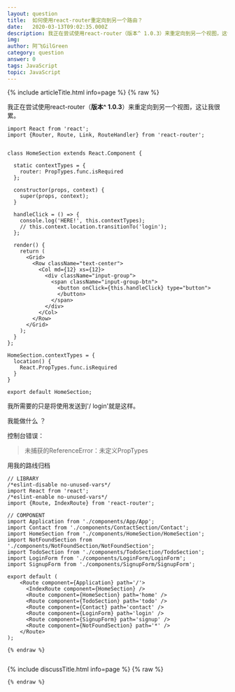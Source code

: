 ```yaml
---
layout: question
title:  如何使用react-router重定向到另一个路由？
date:   2020-03-13T09:02:35.000Z
description: 我正在尝试使用react-router（版本^ 1.0.3）来重定向到另一个视图，这让我很累。import React from 'react';i...
img: 
author: 阿飞GilGreen
category: question
answer: 0
tags: JavaScript
topic: JavaScript
---
```

<div class="article-root">
  <div class="article">
    {% include articleTitle.html info=page %}
    {% raw %}
    <div class="article-content"><p><font style="vertical-align: inherit;"><font style="vertical-align: inherit;">我正在尝试使用react-router（</font></font><strong><font style="vertical-align: inherit;"><font style="vertical-align: inherit;">版本^ 1.0.3</font></font></strong><font style="vertical-align: inherit;"><font style="vertical-align: inherit;">）来重定向到另一个视图，这让我很累。</font></font></p>

<pre><code>import React from 'react';<font></font>
import {Router, Route, Link, RouteHandler} from 'react-router';<font></font>
<font></font>
<font></font>
class HomeSection extends React.Component {<font></font>
<font></font>
  static contextTypes = {<font></font>
    router: PropTypes.func.isRequired<font></font>
  };<font></font>
<font></font>
  constructor(props, context) {<font></font>
    super(props, context);<font></font>
  }<font></font>
<font></font>
  handleClick = () =&gt; {<font></font>
    console.log('HERE!', this.contextTypes);<font></font>
    // this.context.location.transitionTo('login');<font></font>
  };<font></font>
<font></font>
  render() {<font></font>
    return (<font></font>
      &lt;Grid&gt;<font></font>
        &lt;Row className="text-center"&gt;          <font></font>
          &lt;Col md={12} xs={12}&gt;<font></font>
            &lt;div className="input-group"&gt;<font></font>
              &lt;span className="input-group-btn"&gt;<font></font>
                &lt;button onClick={this.handleClick} type="button"&gt;<font></font>
                &lt;/button&gt;<font></font>
              &lt;/span&gt;<font></font>
            &lt;/div&gt;<font></font>
          &lt;/Col&gt;<font></font>
        &lt;/Row&gt;<font></font>
      &lt;/Grid&gt;<font></font>
    );<font></font>
  }<font></font>
};<font></font>
<font></font>
HomeSection.contextTypes = {<font></font>
  location() {<font></font>
    React.PropTypes.func.isRequired<font></font>
  }<font></font>
}<font></font>
<font></font>
export default HomeSection;<font></font>
</code></pre>

<p><font style="vertical-align: inherit;"><font style="vertical-align: inherit;">我所需要的只是将使用发送到'/ login'就是这样。</font></font></p>

<p><font style="vertical-align: inherit;"><font style="vertical-align: inherit;">我能做什么 ？</font></font></p>

<p><font style="vertical-align: inherit;"><font style="vertical-align: inherit;">控制台错误：</font></font></p>

<blockquote>
  <p><font style="vertical-align: inherit;"><font style="vertical-align: inherit;">未捕获的ReferenceError：未定义PropTypes</font></font></p>
</blockquote>

<p><font style="vertical-align: inherit;"><font style="vertical-align: inherit;">用我的路线归档</font></font></p>

<pre><code>// LIBRARY<font></font>
/*eslint-disable no-unused-vars*/<font></font>
import React from 'react';<font></font>
/*eslint-enable no-unused-vars*/<font></font>
import {Route, IndexRoute} from 'react-router';<font></font>
<font></font>
// COMPONENT<font></font>
import Application from './components/App/App';<font></font>
import Contact from './components/ContactSection/Contact';<font></font>
import HomeSection from './components/HomeSection/HomeSection';<font></font>
import NotFoundSection from './components/NotFoundSection/NotFoundSection';<font></font>
import TodoSection from './components/TodoSection/TodoSection';<font></font>
import LoginForm from './components/LoginForm/LoginForm';<font></font>
import SignupForm from './components/SignupForm/SignupForm';<font></font>
<font></font>
export default (<font></font>
    &lt;Route component={Application} path='/'&gt;<font></font>
      &lt;IndexRoute component={HomeSection} /&gt;<font></font>
      &lt;Route component={HomeSection} path='home' /&gt;<font></font>
      &lt;Route component={TodoSection} path='todo' /&gt;<font></font>
      &lt;Route component={Contact} path='contact' /&gt;<font></font>
      &lt;Route component={LoginForm} path='login' /&gt;<font></font>
      &lt;Route component={SignupForm} path='signup' /&gt;<font></font>
      &lt;Route component={NotFoundSection} path='*' /&gt;<font></font>
    &lt;/Route&gt;<font></font>
);<font></font>
</code></pre></div>
    {% endraw %}
  </div>
  <p style="height: 0;width:0;overflow: hidden;"> 第1453篇《如何使用react-router重定向到另一个路由？》来自Winter(https://github.com/aiyld/aiyld.github.io)的站点</p>
  <div class="discuss-wrapper">
    {% include discussTitle.html info=page %}
    {% raw %}
    
    {% endraw %}
  </div>
<div>
